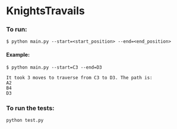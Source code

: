 # KnightsTravails

### To run:

```
$ python main.py --start=<start_position> --end=<end_position>
```

#### Example:

```
$ python main.py --start=C3 --end=D3

It took 3 moves to traverse from C3 to D3. The path is:
A2
B4
D3
```

### To run the tests:

```
python test.py
```
